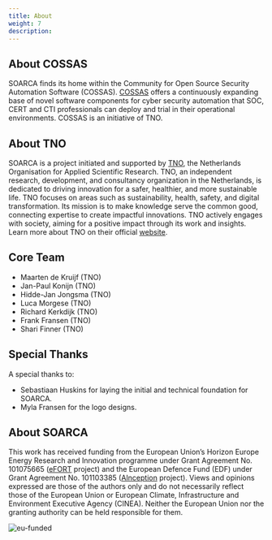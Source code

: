 ```yaml
---
title: About
weight: 7
description: 
---
```


## About COSSAS

SOARCA finds its home within the Community for Open Source Security Automation Software (COSSAS). [COSSAS](https://cossas-project.org/') offers a continuously expanding base of novel software components for cyber security automation that SOC, CERT and CTI professionals can deploy and trial in their operational environments. COSSAS is an initiative of TNO. 

## About TNO

SOARCA is a project initiated and supported by [TNO](https://tno.nl), the Netherlands Organisation for Applied Scientific Research. TNO, an independent research, development, and consultancy organization in the Netherlands, is dedicated to driving innovation for a safer, healthier, and more sustainable life. TNO focuses on areas such as sustainability, health, safety, and digital transformation. Its mission is to make knowledge serve the common good, connecting expertise to create impactful innovations. TNO actively engages with society, aiming for a positive impact through its work and insights. Learn more about TNO on their official [website](https://tno.nl).


## Core Team 

- Maarten de Kruijf (TNO)
- Jan-Paul Konijn (TNO)
- Hidde-Jan Jongsma (TNO)
- Luca Morgese (TNO)
- Richard Kerkdijk (TNO)
- Frank Fransen (TNO)
- Shari Finner (TNO)

## Special Thanks

A special thanks to:

- Sebastiaan Huskins for laying the initial and technical foundation for SOARCA. 
- Myla Fransen for the logo designs. 

## About SOARCA 

This work has received funding from the European Union’s Horizon Europe Energy Research and Innovation programme under Grant Agreement No. 101075665 ([eFORT](https://efort-project.eu/) project) and the European Defence Fund (EDF) under Grant Agreement No. 101103385 ([AInception](https://www.ainception.eu/) project). Views and opinions expressed are those of the authors only and do not necessarily reflect those of the European Union or European Climate, Infrastructure and Environment Executive Agency (CINEA). Neither the European Union nor the granting authority can be held responsible for them.

![eu-funded](/SOARCA/images/eu-funded-logo.png)
